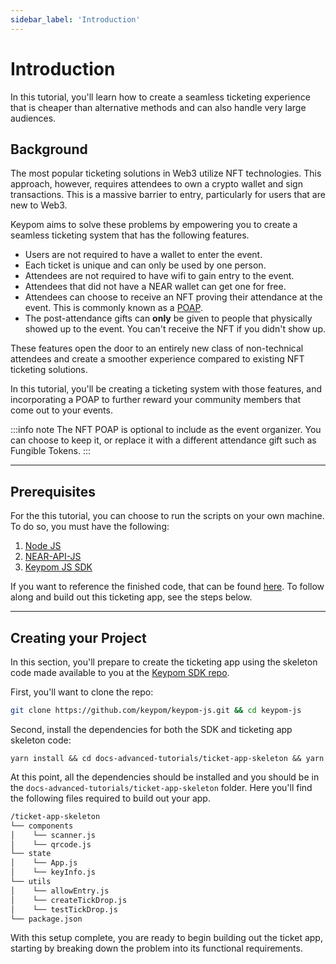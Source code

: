 ```yaml
---
sidebar_label: 'Introduction'
---
```

# Introduction
In this tutorial, you'll learn how to create a seamless ticketing experience that is cheaper than alternative methods and can also handle very large audiences.
## Background
The most popular ticketing solutions in Web3 utilize NFT technologies. This approach, however, requires attendees to own a crypto wallet and sign transactions. This is a massive barrier to entry, particularly for users that are new to Web3. 

Keypom aims to solve these problems by empowering you to create a seamless ticketing system that has the following features.

* Users are not required to have a wallet to enter the event.
* Each ticket is unique and can only be used by one person.
* Attendees are not required to have wifi to gain entry to the event.
* Attendees that did not have a NEAR wallet can get one for free.
* Attendees can choose to receive an NFT proving their attendance at the event. This is commonly known as a [POAP](https://academy.binance.com/en/glossary/proof-of-attendance-protocol-poap). 
* The post-attendance gifts can **only** be given to people that physically showed up to the event. You can't receive the NFT if you didn't show up.

These features open the door to an entirely new class of non-technical attendees and create a smoother experience compared to existing NFT ticketing solutions.

In this tutorial, you'll be creating a ticketing system with those features, and incorporating a POAP to further reward your community members that come out to your events. 

:::info note
The NFT POAP is optional to include as the event organizer. You can choose to keep it, or replace it with a different attendance gift such as Fungible Tokens.
:::

---

## Prerequisites

For the this tutorial, you can choose to run the scripts on your own machine. To do so, you must have the following:

1. [Node JS](https://docs.npmjs.com/downloading-and-installing-node-js-and-npm)  
2. [NEAR-API-JS](https://docs.near.org/tools/near-api-js/quick-reference#install)  
3. [Keypom JS SDK](https://github.com/keypom/keypom-js#installation)

If you want to reference the finished code, that can be found [here](https://github.com/keypom/keypom-js/tree/min/ticketing-tutorial/docs-advanced-tutorials/ticket-app). To follow along and build out this ticketing app, see the steps below. 

---

## Creating your Project
In this section, you'll prepare to create the ticketing app using the skeleton code made available to you at the [Keypom SDK repo](https://github.com/keypom/keypom-js). 

First, you'll want to clone the repo:

```bash
git clone https://github.com/keypom/keypom-js.git && cd keypom-js
```

Second, install the dependencies for both the SDK and ticketing app skeleton code:

```
yarn install && cd docs-advanced-tutorials/ticket-app-skeleton && yarn
```

At this point, all the dependencies should be installed and you should be in the `docs-advanced-tutorials/ticket-app-skeleton` folder. Here you'll find the following files required to build out your app.

```bash
/ticket-app-skeleton
└── components
│    └── scanner.js
│    └── qrcode.js
└── state
│    └── App.js
│    └── keyInfo.js
└── utils
│    └── allowEntry.js
│    └── createTickDrop.js
│    └── testTickDrop.js
└── package.json
```

With this setup complete, you are ready to begin building out the ticket app, starting by breaking down the problem into its functional requirements. 






